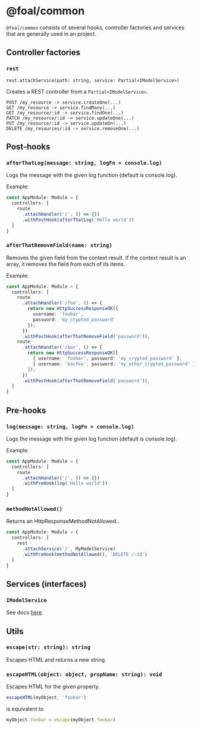 # @foal/common

`@foal/common` consists of several hooks, controller factories and services that are generally used in an project.

## Controller factories

### `rest`

`rest.attachService(path: string, service: Partial<IModelService>)`

Creates a REST controller from a `Partial<IModelService>`.

```
POST /my_resource -> service.createOne(...)
GET /my_resource -> service.findMany(...)
GET /my_resource/:id -> service.findOne(...)
PATCH /my_resource/:id -> service.updateOne(...)
PUT /my_resource/:id -> service.updateOn(...)
DELETE /my_resources/:id -> service.removeOne(...)
```

## Post-hooks

### `afterThatLog(message: string, logFn = console.log)`

Logs the message with the given log function (default is console.log).

Example:
```typescript
const AppModule: Module = {
  controllers: [
    route
      .attachHandler('/', () => {})
      .withPostHook(afterThatLog('Hello world'))
  ]
}
```

### `afterThatRemoveField(name: string)`

Removes the given field from the context result. If the context result is an array, it removes the field from each of its items.

Example:
```typescript
const AppModule: Module = {
  controllers: [
    route
      .attachHandler('/foo', () => {
        return new HttpSuccessResponseOK({
          username: 'foobar',
          password: 'my_crypted_password'
        });
      })
      .withPostHook(afterThatRemoveField('password')),
    route
      .attachHandler('/bar', () => {
        return new HttpSuccessResponseOK([
          { username: 'foobar', password: 'my_crypted_password' },
          { username: 'barfoo', password: 'my_other_crypted_password' }
        ]);
      })
      .withPostHook(afterThatRemoveField('password')),
  ]
}
```

## Pre-hooks

### `log(message: string, logFn = console.log)`

Logs the message with the given log function (default is console.log).

Example:
```typescript
const AppModule: Module = {
  controllers: [
    route
      .attachHandler('/', () => {})
      .withPreHook(log('Hello world'))
  ]
}
```

### `methodNotAllowed()`

Returns an HttpResponseMethodNotAllowed..

```typescript
const AppModule: Module = {
  controllers: [
    rest
      .attachService('/', MyModelService)
      .withPreHook(methodNotAllowed(), 'DELETE /:id')
  ]
}
```

## Services (interfaces)

### `IModelService`

See docs [here](https://github.com/FoalTS/foal/blob/model-usermodel-authentication/packages/common/src/services/model-service.interface.ts).

## Utils

### `escape(str: string): string`

Escapes HTML and returns a new string.

### `escapeHTML(object: object, propName: string): void`

Escapes HTML for the given property.

```typescript
escapeHTML(myObject, 'foobar')
```
is equivalent to
```typescript
myObject.foobar = escape(myObject.foobar)
```